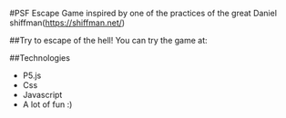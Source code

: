#PSF Escape
Game inspired by one of the practices of the great Daniel shiffman(https://shiffman.net/)

##Try to escape of the hell!
You can try the game at: 

##Technologies
- P5.js
- Css
- Javascript
- A lot of fun :)